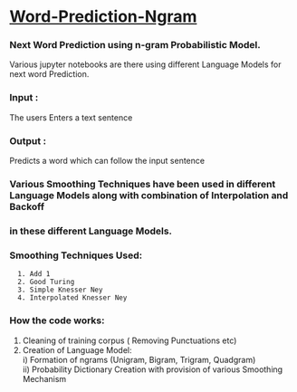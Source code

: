 # <u>Word-Prediction-Ngram</u>
### Next Word Prediction using n-gram Probabilistic Model.
Various jupyter notebooks are there using different Language Models for next word Prediction.
<br>

### Input :
The users Enters a text sentence<br> 
### Output :
Predicts a word which can follow the input sentence
<br>

### Various Smoothing Techniques have been used in different Language Models along with combination of Interpolation and Backoff
### in these different Language Models.
### Smoothing Techniques Used:
      1. Add 1 
      2. Good Turing 
      3. Simple Knesser Ney
      4. Interpolated Knesser Ney
      
### How the code works:
1. Cleaning of training corpus ( Removing Punctuations etc)
2. Creation of Language Model:<br>
    i) Formation of ngrams (Unigram, Bigram, Trigram, Quadgram)<br>
    ii) Probability Dictionary Creation with provision of various Smoothing Mechanism



